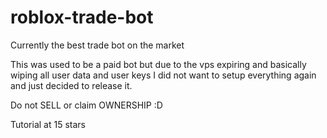 # roblox-trade-bot
Currently the best trade bot on the market


This was used to be a paid bot but due to the vps expiring and basically wiping all user data and user keys I did not want to setup everything again and just decided to release it.

Do not SELL or claim OWNERSHIP :D

Tutorial at 15 stars
